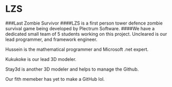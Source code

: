 # LZS
###Last Zombie Survivor
####LZS is a first person tower defence zombie survival game being developed by Plectrum Software. 
####We have a dedicated small team of 5 students working on this project. 
Uncleared is our lead programmer, and framework engineer.

Hussein is the mathematical programmer and Microsoft .net expert.

Kukukoke is our lead 3D modeler.

Stay3d is another 3D modeler and helps to manage the Github.

Our fith memeber has yet to make a GitHub lol.
